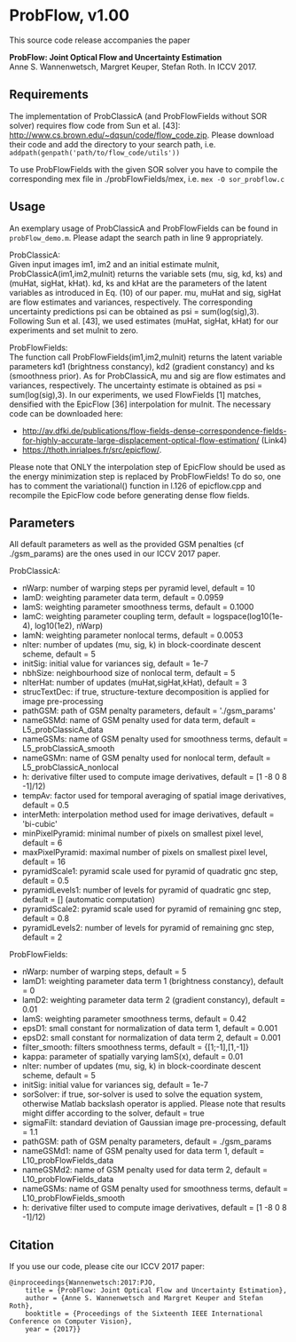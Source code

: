 ProbFlow, v1.00
===============================================================================


This source code release accompanies the paper

**ProbFlow: Joint Optical Flow and Uncertainty Estimation**    
Anne S. Wannenwetsch, Margret Keuper, Stefan Roth. In ICCV 2017.

Requirements
-------------------------------------------------------------------------------

The implementation of ProbClassicA (and ProbFlowFields without SOR solver) requires flow code from Sun et al. \[43]: http://www.cs.brown.edu/~dqsun/code/flow_code.zip.
Please download their code and add the directory to your search path, i.e.
`addpath(genpath('path/to/flow_code/utils'))`

To use ProbFlowFields with the given SOR solver you have to compile the corresponding
mex file in ./probFlowFields/mex, i.e. `mex -O sor_probflow.c`

Usage
-------------------------------------------------------------------------------

An exemplary usage of ProbClassicA and ProbFlowFields can be found in `probFlow_demo.m`.
Please adapt the search path in line 9 appropriately.

ProbClassicA:  
Given input images im1, im2 and an initial estimate muInit, ProbClassicA(im1,im2,muInit) returns the variable sets (mu, sig, kd, ks) and (muHat, sigHat, kHat). kd, ks and kHat are the parameters of the latent variables as introduced in Eq. (10) of our paper. mu, muHat and sig, sigHat are flow estimates and variances, respectively. The corresponding uncertainty predictions psi can be obtained as psi = sum(log(sig),3).
Following Sun et al. \[43], we used estimates (muHat, sigHat, kHat) for our experiments and set muInit to zero.

ProbFlowFields:  
The function call ProbFlowFields(im1,im2,muInit) returns the latent variable parameters kd1 (brightness constancy), kd2 (gradient constancy) and ks (smoothness prior). As for ProbClassicA, mu and sig are flow estimates and variances, respectively. The uncertainty estimate is obtained as psi = sum(log(sig),3).
In our experiments, we used FlowFields \[1] matches, densified with the EpicFlow \[36] interpolation for muInit. The necessary code can be downloaded here: 

* http://av.dfki.de/publications/flow-fields-dense-correspondence-fields-for-highly-accurate-large-displacement-optical-flow-estimation/ (Link4)
* https://thoth.inrialpes.fr/src/epicflow/.

Please note that ONLY the interpolation step of EpicFlow should be used as the energy minimization step is replaced by ProbFlowFields!
To do so, one has to comment the variational() function in l.126 of epicflow.cpp and recompile the EpicFlow code before generating dense flow fields.


Parameters
-------------------------------------------------------------------------------

All default parameters as well as the provided GSM penalties (cf ./gsm_params) are the ones used in our ICCV 2017 paper.

ProbClassicA:  

* nWarp: number of warping steps per pyramid level, default = 10
* lamD:  weighting parameter data term, default = 0.0959
* lamS:  weighting parameter smoothness terms, default = 0.1000
* lamC:	 weighting parameter coupling term, default = logspace(log10(1e-4), log10(1e2), nWarp)
* lamN:  weighting parameter nonlocal terms, default = 0.0053
* nIter: number of updates (mu, sig, k) in block-coordinate descent scheme, default = 5
* initSig: initial value for variances sig, default = 1e-7
* nbhSize: neighbourhood size of nonlocal term, default = 5
* nIterHat: number of updates (muHat,sigHat,kHat), default = 3
* strucTextDec: if true, structure-texture decomposition is applied for image pre-processing
* pathGSM:  path of GSM penalty parameters, default = './gsm\_params' 
* nameGSMd: name of GSM penalty used for data term, default = L5\_probClassicA\_data
* nameGSMs: name of GSM penalty used for smoothness terms, default = L5\_probClassicA\_smooth
* nameGSMn:  name of GSM penalty used for nonlocal term, default = L5\_probClassicA\_nonlocal
* h: derivative filter used to compute image derivatives, default = \[1 -8 0 8 -1]/12)
* tempAv: factor used for temporal averaging of spatial image derivatives, default = 0.5
* interMeth: interpolation method used for image derivatives, default = 'bi-cubic'
* minPixelPyramid: minimal number of pixels on smallest pixel level, default = 6
* maxPixelPyramid: maximal number of pixels on smallest pixel level, default = 16
* pyramidScale1:  pyramid scale used for pyramid of quadratic gnc step, default = 0.5
* pyramidLevels1: number of levels for pyramid of quadratic gnc step, default = [] (automatic computation)
* pyramidScale2:  pyramid scale used for pyramid of remaining gnc step, default = 0.8
* pyramidLevels2: number of levels for pyramid of remaining gnc step, default = 2

ProbFlowFields:  

* nWarp: number of warping steps, default =  5
* lamD1: weighting parameter data term 1 (brightness constancy), default = 0
* lamD2: weighting parameter data term 2 (gradient constancy), default = 0.01
* lamS:	 weighting parameter smoothness terms, default = 0.42
* epsD1: small constant for normalization of data term 1, default = 0.001
* epsD2: small constant for normalization of data term 2, default = 0.001
* filter\_smooth: filters smoothness terms, default = {\[1;-1],\[1,-1]}
* kappa: parameter of spatially varying lamS(x), default = 0.01
* nIter: number of updates (mu, sig, k) in block-coordinate descent scheme, default = 5
* initSig: initial value for variances sig, default = 1e-7
* sorSolver: if true, sor-solver is used to solve the equation system, otherwise Matlab backslash operator is applied. Please note that results might differ according to the solver, default = true
* sigmaFilt: standard deviation of Gaussian image pre-processing, default = 1.1
* pathGSM: path of GSM penalty parameters, default = ./gsm\_params
* nameGSMd1: name of GSM penalty used for data term 1, default = L10\_probFlowFields\_data
* nameGSMd2: name of GSM penalty used for data term 2, default = L10\_probFlowFields\_data
* nameGSMs:  name of GSM penalty used for smoothness terms, default = L10\_probFlowFields\_smooth
* h: derivative filter used to compute image derivatives, default = \[1 -8 0 8 -1]/12)

Citation
-------------------------------------------------------------------------------

If you use our code, please cite our ICCV 2017 paper:

    @inproceedings{Wannenwetsch:2017:PJO,
        title = {ProbFlow: Joint Optical Flow and Uncertainty Estimation},
        author = {Anne S. Wannenwetsch and Margret Keuper and Stefan Roth},
        booktitle = {Proceedings of the Sixteenth IEEE International Conference on Computer Vision},
        year = {2017}}
